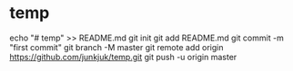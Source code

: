 # temp
echo "# temp" >> README.md
git init
git add README.md
git commit -m "first commit"
git branch -M master
git remote add origin https://github.com/junkjuk/temp.git
git push -u origin master
